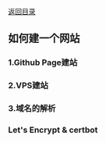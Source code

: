 [返回目录](../catalogue.md)
## 如何建一个网站
### 1.Github Page建站
### 2.VPS建站
### 3.域名的解析
### Let's Encrypt & certbot
